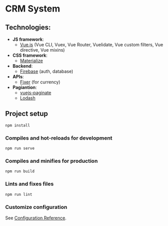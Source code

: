 # CRM System
## Technologies:
- **JS framework**:
  - [Vue.js](https://vuejs.org/) (Vue CLI, Vuex, Vue Router, Vuelidate, Vue custom filters, Vue directive, Vue mixins)
- **CSS framework**: 
  - [Materialize](https://materializecss.com/)
- **Backend**: 
  - [Firebase](https://firebase.google.com/) (auth, database)
- **APIs**: 
  - [Fixer](https://fixer.io/) (for currency)
- **Pagiantion**:
  - [vuejs-paginate](https://www.npmjs.com/package/vuejs-paginate)
  - [Lodash](https://lodash.com/)


## Project setup
```
npm install
```

### Compiles and hot-reloads for development
```
npm run serve
```

### Compiles and minifies for production
```
npm run build
```

### Lints and fixes files
```
npm run lint
```

### Customize configuration
See [Configuration Reference](https://cli.vuejs.org/config/).
